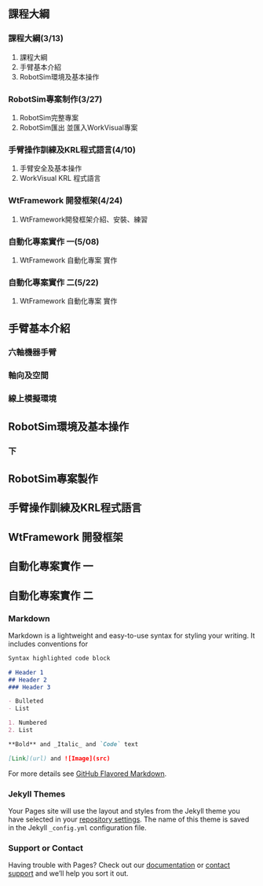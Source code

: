 ## 課程大綱

### 課程大綱(3/13)
1. 課程大綱
2. 手臂基本介紹
3. RobotSim環境及基本操作

### RobotSim專案制作(3/27)
1. RobotSim完整專案
2. RobotSim匯出 並匯入WorkVisual專案

### 手臂操作訓練及KRL程式語言(4/10)
1. 手臂安全及基本操作
2. WorkVisual KRL 程式語言

### WtFramework 開發框架(4/24)
1. WtFramework開發框架介紹、安裝、練習

### 自動化專案實作 一(5/08)
1. WtFramework 自動化專案 實作

### 自動化專案實作 二(5/22)
1. WtFramework 自動化專案 實作


## 手臂基本介紹
### 六軸機器手臂
### 軸向及空間
### 線上模擬環境
## RobotSim環境及基本操作
### 下






## RobotSim專案製作

## 手臂操作訓練及KRL程式語言

## WtFramework 開發框架

## 自動化專案實作 一

## 自動化專案實作 二



### Markdown

Markdown is a lightweight and easy-to-use syntax for styling your writing. It includes conventions for

```markdown
Syntax highlighted code block

# Header 1
## Header 2
### Header 3

- Bulleted
- List

1. Numbered
2. List

**Bold** and _Italic_ and `Code` text

[Link](url) and ![Image](src)
```

For more details see [GitHub Flavored Markdown](https://guides.github.com/features/mastering-markdown/).

### Jekyll Themes

Your Pages site will use the layout and styles from the Jekyll theme you have selected in your [repository settings](https://github.com/yazelin/usc2019-RobotSim/settings). The name of this theme is saved in the Jekyll `_config.yml` configuration file.

### Support or Contact

Having trouble with Pages? Check out our [documentation](https://help.github.com/categories/github-pages-basics/) or [contact support](https://github.com/contact) and we’ll help you sort it out.
<!--stackedit_data:
eyJoaXN0b3J5IjpbMTk5OTQ3ODkwNiwxOTM3NjIzOV19
-->